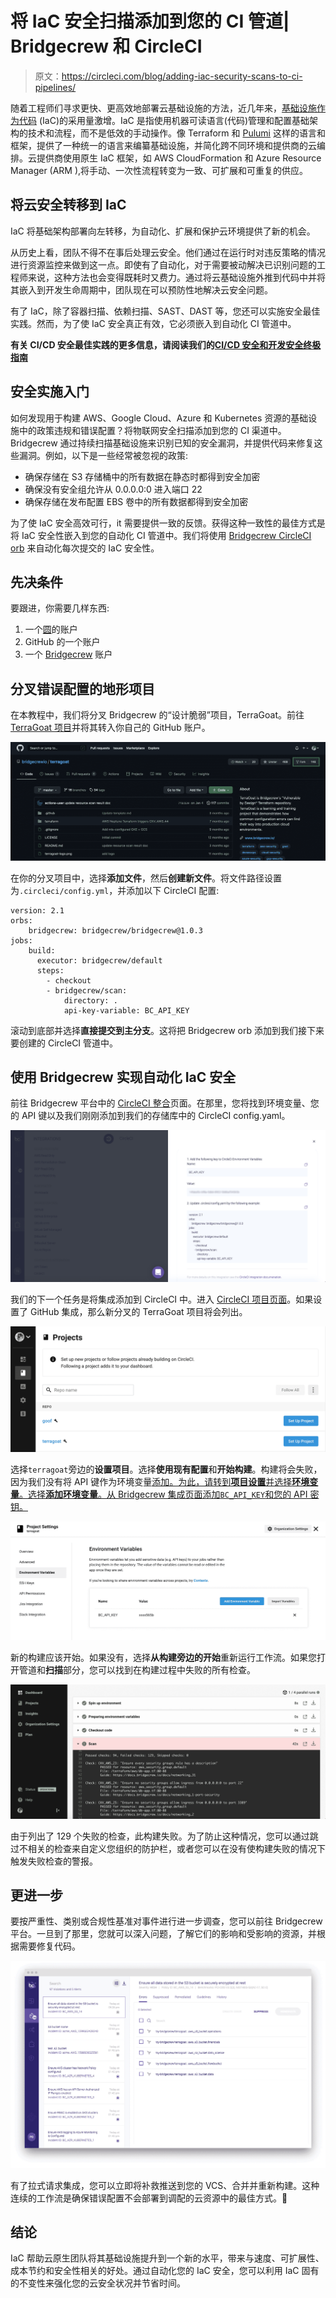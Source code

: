 # 将 IaC 安全扫描添加到您的 CI 管道| Bridgecrew 和 CircleCI

> 原文：<https://circleci.com/blog/adding-iac-security-scans-to-ci-pipelines/>

随着工程师们寻求更快、更高效地部署云基础设施的方法，近几年来，[基础设施作为代码](https://circleci.com/blog/how-do-i-iac/) (IaC)的采用量激增。IaC 是指使用机器可读语言(代码)管理和配置基础架构的技术和流程，而不是低效的手动操作。像 Terraform 和 [Pulumi](https://www.pulumi.com/) 这样的语言和框架，提供了一种统一的语言来编纂基础设施，并简化跨不同环境和提供商的云编排。云提供商使用原生 IaC 框架，如 AWS CloudFormation 和 Azure Resource Manager (ARM ),将手动、一次性流程转变为一致、可扩展和可重复的供应。

## 将云安全转移到 IaC

IaC 将基础架构部署向左转移，为自动化、扩展和保护云环境提供了新的机会。

从历史上看，团队不得不在事后处理云安全。他们通过在运行时对违反策略的情况进行资源监控来做到这一点。即使有了自动化，对于需要被动解决已识别问题的工程师来说，这种方法也会变得既耗时又费力。通过将云基础设施外推到代码中并将其嵌入到开发生命周期中，团队现在可以预防性地解决云安全问题。

有了 IaC，除了容器扫描、依赖扫描、SAST、DAST 等，您还可以实施安全最佳实践。然而，为了使 IaC 安全真正有效，它必须嵌入到自动化 CI 管道中。

**有关 CI/CD 安全最佳实践的更多信息，请阅读我们的[CI/CD 安全和开发安全终极指南](https://circleci.com/blog/security-best-practices-for-ci-cd/)**

## 安全实施入门

如何发现用于构建 AWS、Google Cloud、Azure 和 Kubernetes 资源的基础设施中的政策违规和错误配置？将物联网安全扫描添加到您的 CI 渠道中。Bridgecrew 通过持续扫描基础设施来识别已知的安全漏洞，并提供代码来修复这些漏洞。例如，以下是一些经常被忽视的政策:

*   确保存储在 S3 存储桶中的所有数据在静态时都得到安全加密
*   确保没有安全组允许从 0.0.0.0:0 进入端口 22
*   确保存储在发布配置 EBS 卷中的所有数据都得到安全加密

为了使 IaC 安全高效可行，it 需要提供一致的反馈。获得这种一致性的最佳方式是将 IaC 安全性嵌入到您的自动化 CI 管道中。我们将使用 [Bridgecrew CircleCI orb](https://circleci.com/developer/orbs/orb/bridgecrew/bridgecrew) 来自动化每次提交的 IaC 安全性。

## 先决条件

要跟进，你需要几样东西:

1.  一个[圆](https://circleci.com/signup/)的账户
2.  GitHub 的一个账户
3.  一个 [Bridgecrew](https://www.bridgecrew.cloud/?utm_source=circleci-blog&utm_campaign=adding-iac-security-scans-to-ci-pipelines) 账户

## 分叉错误配置的地形项目

在本教程中，我们将分叉 Bridgecrew 的“设计脆弱”项目，TerraGoat。前往 [TerraGoat 项目](https://github.com/bridgecrewio/terragoat)并将其转入你自己的 GitHub 账户。

![terragoat project on GitHub](img/18b04f3d1cea6df559bac9dc0e6303bf.png)

在你的分叉项目中，选择**添加文件**，然后**创建新文件**。将文件路径设置为`.circleci/config.yml`，并添加以下 CircleCI 配置:

```
version: 2.1
orbs:
    bridgecrew: bridgecrew/bridgecrew@1.0.3
jobs:
    build:
      executor: bridgecrew/default
      steps:
        - checkout
        - bridgecrew/scan:
            directory: .
            api-key-variable: BC_API_KEY 
```

滚动到底部并选择**直接提交到主分支**。这将把 Bridgecrew orb 添加到我们接下来要创建的 CircleCI 管道中。

## 使用 Bridgecrew 实现自动化 IaC 安全

前往 Bridgecrew 平台中的 [CircleCI 整合](https://www.bridgecrew.cloud/integrations/circleci/addProject/?utm_source=circleci-blog&utm_campaign=adding-iac-security-scans-to-ci-pipelines)页面。在那里，您将找到环境变量、您的 API 键以及我们刚刚添加到我们的存储库中的 CircleCI config.yaml。

![CircleCI integration page on Bridgecrew](img/389914472b19ecb5aeb6f76d77d2abb9.png)

我们的下一个任务是将集成添加到 CircleCI 中。进入 [CircleCI 项目页面](https://app.circleci.com)。如果设置了 GitHub 集成，那么新分叉的 TerraGoat 项目将会列出。

![CircleCI project page](img/f32ff0fa3296dcd392eb55a12e33e788.png)

选择`terragoat`旁边的**设置项目**。选择**使用现有配置**和**开始构建**。构建将会失败，因为我们没有将 API 键作为环境变量[添加。为此，请转到**项目设置**并选择**环境变量**。选择**添加环境变量**。从 Bridgecrew 集成页面添加`BC_API_KEY`和您的 API 密钥。](https://circleci.com/docs/env-vars/)

![CircleCI environment variables page](img/7b4564f9501828e344ff6fbeb9974981.png)

新的构建应该开始。如果没有，选择**从构建旁边的开始**重新运行工作流。如果您打开管道和**扫描**部分，您可以找到在构建过程中失败的所有检查。

![CircleCI scan page](img/69ad276ff56b84739a9e092e1691b50c.png)

由于列出了 129 个失败的检查，此构建失败。为了防止这种情况，您可以通过跳过不相关的检查来自定义您组织的防护栏，或者您可以在没有使构建失败的情况下触发失败检查的警报。

## 更进一步

要按严重性、类别或合规性基准对事件进行进一步调查，您可以前往 Bridgecrew 平台。一旦到了那里，您就可以深入问题，了解它们的影响和受影响的资源，并根据需要修复代码。

![Bridgecrew platform example](img/60e2849a2dcaa8f75468ea5ca67828f9.png)

有了拉式请求集成，您可以立即将补救推送到您的 VCS、合并并重新构建。这种连续的工作流是确保错误配置不会部署到调配的云资源中的最佳方式。🙌

## 结论

IaC 帮助云原生团队将其基础设施提升到一个新的水平，带来与速度、可扩展性、成本节约和安全性相关的好处。通过自动化您的 IaC 安全，您可以利用 IaC 固有的不变性来强化您的云安全状况并节省时间。